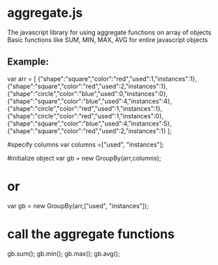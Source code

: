 ﻿# aggregate.js
The javascript library for using aggregate functions on array of objects
Basic functions like SUM, MIN, MAX, AVG for entire javascript objects


Example:
----------------------------------------------------
var arr = [
						{"shape":"square","color":"red","used":1,"instances":1},
						{"shape":"square","color":"red","used":2,"instances":1},
						{"shape":"circle","color":"blue","used":0,"instances":0},
						{"shape":"square","color":"blue","used":4,"instances":4},
						{"shape":"circle","color":"red","used":1,"instances":1},
						{"shape":"circle","color":"red","used":1,"instances":0},
						{"shape":"square","color":"blue","used":4,"instances":5},
						{"shape":"square","color":"red","used":2,"instances":1}
					];
					
#specify columns 
var columns =["used", "instances"];

#initialize object
var gb = new GroupBy(arr,columns);
# or
var gb = new GroupBy(arr,["used", "instances"]);

# call the aggregate functions
gb.sum();
gb.min();
gb.max();
gb.avg();
